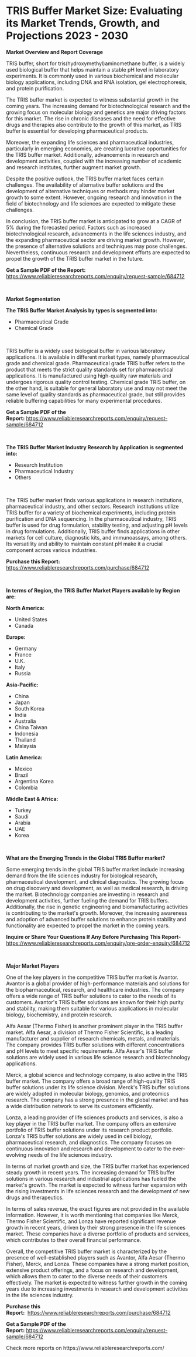 <p><h1>TRIS Buffer Market Size: Evaluating its Market Trends, Growth, and Projections 2023 - 2030</h1></p><p><strong>Market Overview and Report Coverage</strong></p>
<p><p>TRIS buffer, short for tris(hydroxymethyl)aminomethane buffer, is a widely used biological buffer that helps maintain a stable pH level in laboratory experiments. It is commonly used in various biochemical and molecular biology applications, including DNA and RNA isolation, gel electrophoresis, and protein purification.</p><p>The TRIS buffer market is expected to witness substantial growth in the coming years. The increasing demand for biotechnological research and the growing focus on molecular biology and genetics are major driving factors for this market. The rise in chronic diseases and the need for effective drugs and therapies also contribute to the growth of this market, as TRIS buffer is essential for developing pharmaceutical products.</p><p>Moreover, the expanding life sciences and pharmaceutical industries, particularly in emerging economies, are creating lucrative opportunities for the TRIS buffer market. Additionally, advancements in research and development activities, coupled with the increasing number of academic and research institutes, further augment market growth.</p><p>Despite the positive outlook, the TRIS buffer market faces certain challenges. The availability of alternative buffer solutions and the development of alternative techniques or methods may hinder market growth to some extent. However, ongoing research and innovation in the field of biotechnology and life sciences are expected to mitigate these challenges.</p><p>In conclusion, the TRIS buffer market is anticipated to grow at a CAGR of 5% during the forecasted period. Factors such as increased biotechnological research, advancements in the life sciences industry, and the expanding pharmaceutical sector are driving market growth. However, the presence of alternative solutions and techniques may pose challenges. Nevertheless, continuous research and development efforts are expected to propel the growth of the TRIS buffer market in the future.</p></p>
<p><strong>Get a Sample PDF of the Report:</strong> <a href="https://www.reliableresearchreports.com/enquiry/request-sample/684712">https://www.reliableresearchreports.com/enquiry/request-sample/684712</a></p>
<p>&nbsp;</p>
<p><strong>Market Segmentation</strong></p>
<p><strong>The TRIS Buffer Market Analysis by types is segmented into:</strong></p>
<p><ul><li>Pharmaceutical Grade</li><li>Chemical Grade</li></ul></p>
<p>&nbsp;</p>
<p><p>TRIS buffer is a widely used biological buffer in various laboratory applications. It is available in different market types, namely pharmaceutical grade and chemical grade. Pharmaceutical grade TRIS buffer refers to the product that meets the strict quality standards set for pharmaceutical applications. It is manufactured using high-quality raw materials and undergoes rigorous quality control testing. Chemical grade TRIS buffer, on the other hand, is suitable for general laboratory use and may not meet the same level of quality standards as pharmaceutical grade, but still provides reliable buffering capabilities for many experimental procedures.</p></p>
<p><strong>Get a Sample PDF of the Report:</strong>&nbsp;<a href="https://www.reliableresearchreports.com/enquiry/request-sample/684712">https://www.reliableresearchreports.com/enquiry/request-sample/684712</a></p>
<p>&nbsp;</p>
<p><strong>The TRIS Buffer Market Industry Research by Application is segmented into:</strong></p>
<p><ul><li>Research Institution</li><li>Pharmaceutical Industry</li><li>Others</li></ul></p>
<p>&nbsp;</p>
<p><p>The TRIS buffer market finds various applications in research institutions, pharmaceutical industry, and other sectors. Research institutions utilize TRIS buffer for a variety of biochemical experiments, including protein purification and DNA sequencing. In the pharmaceutical industry, TRIS buffer is used for drug formulation, stability testing, and adjusting pH levels in drug formulations. Additionally, TRIS buffer finds applications in other markets for cell culture, diagnostic kits, and immunoassays, among others. Its versatility and ability to maintain constant pH make it a crucial component across various industries.</p></p>
<p><strong>Purchase this Report:</strong>&nbsp; <a href="https://www.reliableresearchreports.com/purchase/684712">https://www.reliableresearchreports.com/purchase/684712</a></p>
<p>&nbsp;</p>
<p><strong>In terms of Region, the TRIS Buffer Market Players available by Region are:</strong></p>
<p>
    <p> <strong> North America: </strong>
        <ul>
            <li>United States</li>
            <li>Canada</li>
        </ul>
        </p> 
    <p> <strong> Europe: </strong>
        <ul>
            <li>Germany</li>
            <li>France</li>
            <li>U.K.</li>
            <li>Italy</li>
            <li>Russia</li>
        </ul>
        </p> 
    <p> <strong> Asia-Pacific: </strong>
        <ul>
            <li>China</li>
            <li>Japan</li>
            <li>South Korea</li>
            <li>India</li>
            <li>Australia</li>
            <li>China Taiwan</li>
            <li>Indonesia</li>
            <li>Thailand</li>
            <li>Malaysia</li>
        </ul>
        </p> 
    <p> <strong> Latin America: </strong>
        <ul>
            <li>Mexico</li>
            <li>Brazil</li>
            <li>Argentina Korea</li>
            <li>Colombia</li>
        </ul>
        </p> 
    <p> <strong> Middle East & Africa: </strong>
        <ul>
            <li>Turkey</li>
            <li>Saudi</li>
            <li>Arabia</li>
            <li>UAE</li>
            <li>Korea</li>
        </ul>
    </p>
    </p>
<p>&nbsp;</p>
<p><strong>What are the Emerging Trends in the Global TRIS Buffer market?</strong></p>
<p><p>Some emerging trends in the global TRIS buffer market include increasing demand from the life sciences industry for biological research, pharmaceutical development, and clinical diagnostics. The growing focus on drug discovery and development, as well as medical research, is driving the market. Biotechnology companies are investing in research and development activities, further fueling the demand for TRIS buffers. Additionally, the rise in genetic engineering and biomanufacturing activities is contributing to the market's growth. Moreover, the increasing awareness and adoption of advanced buffer solutions to enhance protein stability and functionality are expected to propel the market in the coming years.</p></p>
<p><strong>Inquire or Share Your Questions If Any Before Purchasing This Report</strong>- <a href="https://www.reliableresearchreports.com/enquiry/pre-order-enquiry/684712">https://www.reliableresearchreports.com/enquiry/pre-order-enquiry/684712</a></p>
<p>&nbsp;</p>
<p><strong>Major Market Players</strong></p>
<p><p>One of the key players in the competitive TRIS buffer market is Avantor. Avantor is a global provider of high-performance materials and solutions for the biopharmaceutical, research, and healthcare industries. The company offers a wide range of TRIS buffer solutions to cater to the needs of its customers. Avantor's TRIS buffer solutions are known for their high purity and stability, making them suitable for various applications in molecular biology, biochemistry, and protein research.</p><p>Alfa Aesar (Thermo Fisher) is another prominent player in the TRIS buffer market. Alfa Aesar, a division of Thermo Fisher Scientific, is a leading manufacturer and supplier of research chemicals, metals, and materials. The company provides TRIS buffer solutions with different concentrations and pH levels to meet specific requirements. Alfa Aesar's TRIS buffer solutions are widely used in various life science research and biotechnology applications.</p><p>Merck, a global science and technology company, is also active in the TRIS buffer market. The company offers a broad range of high-quality TRIS buffer solutions under its life science division. Merck's TRIS buffer solutions are widely adopted in molecular biology, genomics, and proteomics research. The company has a strong presence in the global market and has a wide distribution network to serve its customers efficiently.</p><p>Lonza, a leading provider of life sciences products and services, is also a key player in the TRIS buffer market. The company offers an extensive portfolio of TRIS buffer solutions under its research product portfolio. Lonza's TRIS buffer solutions are widely used in cell biology, pharmaceutical research, and diagnostics. The company focuses on continuous innovation and research and development to cater to the ever-evolving needs of the life sciences industry.</p><p>In terms of market growth and size, the TRIS buffer market has experienced steady growth in recent years. The increasing demand for TRIS buffer solutions in various research and industrial applications has fueled the market's growth. The market is expected to witness further expansion with the rising investments in life sciences research and the development of new drugs and therapeutics.</p><p>In terms of sales revenue, the exact figures are not provided in the available information. However, it is worth mentioning that companies like Merck, Thermo Fisher Scientific, and Lonza have reported significant revenue growth in recent years, driven by their strong presence in the life sciences market. These companies have a diverse portfolio of products and services, which contributes to their overall financial performance.</p><p>Overall, the competitive TRIS buffer market is characterized by the presence of well-established players such as Avantor, Alfa Aesar (Thermo Fisher), Merck, and Lonza. These companies have a strong market position, extensive product offerings, and a focus on research and development, which allows them to cater to the diverse needs of their customers effectively. The market is expected to witness further growth in the coming years due to increasing investments in research and development activities in the life sciences industry.</p></p>
<p><strong>Purchase this Report:</strong>&nbsp;&nbsp;<a href="https://www.reliableresearchreports.com/purchase/684712">https://www.reliableresearchreports.com/purchase/684712</a></p>
<p></p>
<p><strong>Get a Sample PDF of the Report:</strong>&nbsp;<a href="https://www.reliableresearchreports.com/enquiry/request-sample/684712">https://www.reliableresearchreports.com/enquiry/request-sample/684712</a></p>
<p>Check more reports on https://www.reliableresearchreports.com/</p>